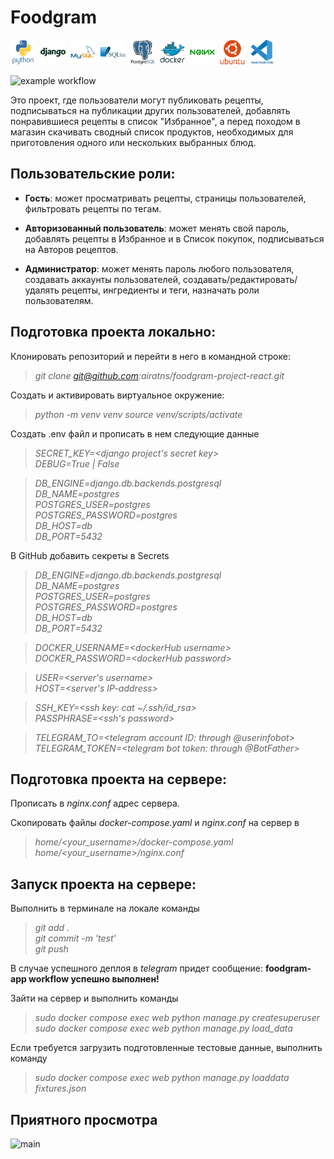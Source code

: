 # Foodgram

<img src="https://github.com/devicons/devicon/blob/master/icons/python/python-original-wordmark.svg" title="HTML5" alt="HTML" width="40" height="40"/>&nbsp;
<img src="https://github.com/devicons/devicon/blob/master/icons/django/django-plain-wordmark.svg" title="HTML5" alt="HTML" width="40" height="40"/>&nbsp;
<img src="https://github.com/devicons/devicon/blob/master/icons/mysql/mysql-original-wordmark.svg" title="HTML5" alt="HTML" width="40" height="40"/>&nbsp;
<img src="https://github.com/devicons/devicon/blob/master/icons/sqlite/sqlite-original-wordmark.svg" title="HTML5" alt="HTML" width="40" height="40"/>&nbsp;
<img src="https://github.com/devicons/devicon/blob/master/icons/postgresql/postgresql-original-wordmark.svg" title="HTML5" alt="HTML" width="40" height="40"/>&nbsp;
<img src="https://github.com/devicons/devicon/blob/master/icons/docker/docker-original-wordmark.svg" title="HTML5" alt="HTML" width="40" height="40"/>&nbsp;
<img src="https://github.com/devicons/devicon/blob/master/icons/nginx/nginx-original.svg" title="HTML5" alt="HTML" width="40" height="40"/>&nbsp;
<img src="https://github.com/devicons/devicon/blob/master/icons/ubuntu/ubuntu-plain-wordmark.svg" title="HTML5" alt="HTML" width="40" height="40"/>&nbsp;
<img src="https://github.com/devicons/devicon/blob/master/icons/vscode/vscode-original-wordmark.svg" title="HTML5" alt="HTML" width="40" height="40"/>&nbsp;

![example workflow](https://github.com/airatns/foodgram-project-react/actions/workflows/main.yml/badge.svg)

Это проект, где пользователи могут публиковать рецепты, подписываться на публикации других пользователей, добавлять понравившиеся рецепты в список "Избранное", а перед походом в магазин скачивать сводный список продуктов, необходимых для приготовления одного или нескольких выбранных блюд.

## **Пользовательские роли:**

* **Гость**: может просматривать рецепты, страницы пользователей, фильтровать рецепты по тегам.

* **Авторизованный пользователь**: может менять свой пароль, добавлять рецепты в Избранное и в Список покупок, подписываться на Авторов рецептов.

* **Администратор**: может менять пароль любого пользователя, создавать аккаунты пользователей, создавать/редактировать/удалять рецепты, ингредиенты и теги, назначать роли пользователям.

## **Подготовка проекта локально:**

Клонировать репозиторий и перейти в него в командной строке:

>*git clone git@github.com:airatns/foodgram-project-react.git*

Cоздать и активировать виртуальное окружение:

>*python -m venv venv*
>*source venv/scripts/activate*

Создать .env файл и прописать в нем следующие данные

>*SECRET_KEY=<django project's secret key>* \
>*DEBUG=True | False*

>*DB_ENGINE=django.db.backends.postgresql* \
>*DB_NAME=postgres* \
>*POSTGRES_USER=postgres* \
>*POSTGRES_PASSWORD=postgres* \
>*DB_HOST=db* \
>*DB_PORT=5432*

В GitHub добавить секреты в Secrets

>*DB_ENGINE=django.db.backends.postgresql* \
>*DB_NAME=postgres* \
>*POSTGRES_USER=postgres* \
>*POSTGRES_PASSWORD=postgres* \
>*DB_HOST=db* \
>*DB_PORT=5432*

>*DOCKER_USERNAME=<dоckerHub username>* \
>*DOCKER_PASSWORD=<dоckerHub password>*

>*USER=<server's username>* \
>*HOST=<server's IP-address>*

>*SSH_KEY=<ssh key: cat ~/.ssh/id_rsa>* \
>*PASSPHRASE=<ssh's password>*

>*TELEGRAM_TO=<telegram account ID: through @userinfobot>* \
>*TELEGRAM_TOKEN=<telegram bot token: through @BotFather>*

## **Подготовка проекта на сервере:**

Прописать в *nginx.conf* адрес сервера.

Скопировать файлы *docker-compose.yaml* и *nginx.conf* на сервер в 

>*home/<your_username>/docker-compose.yaml* \
>*home/<your_username>/nginx.conf*

## **Запуск проекта на сервере:**

Выполнить в терминале на локале команды

>*git add .* \
>*git commit -m 'test'* \
>*git push*

В случае успешного деплоя в *telegram* придет сообщение: **foodgram-app workflow успешно выполнен!**

Зайти на сервер и выполнить команды

>*sudo docker compose exec web python manage.py createsuperuser* \
>*sudo docker compose exec web python manage.py load_data*

Если требуется загрузить подготовленные тестовые данные, выполнить команду

>*sudo docker compose exec web python manage.py loaddata fixtures.json*

## **Приятного просмотра**

![main](https://user-images.githubusercontent.com/96816183/194041831-e1ee55d9-7f47-4d74-ab02-d8bf0ef1c0dc.png)
